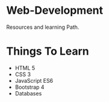 # Web-Development
Resources and learning Path.

# Things To Learn

- HTML 5
- CSS 3
- JavaScript ES6
- Bootstrap 4
- Databases
